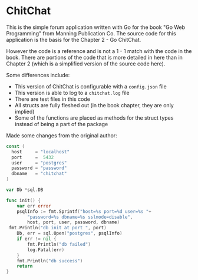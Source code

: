 # ChitChat

This is the simple forum application written with Go for the book "Go Web Programming" from Manning Publication Co. The source code for this application is the basis for the Chapter 2 - Go ChitChat.

However the code is a reference and is not a 1 - 1 match with the code in the book. There are portions of the code that is more detailed in here than in Chapter 2 (which is a simplified version of the source code here).

Some differences include:

* This version of ChitChat is configurable with a `config.json` file
* This version is able to log to a `chitchat.log` file
* There are test files in this code
* All structs are fully fleshed out (in the book chapter, they are only implied)
* Some of the functions are placed as methods for the struct types instead of being a part of the package

Made some changes from the original author:
```go
const (
  host     = "localhost"
  port     =  5432
  user     = "postgres"
  password = "password"
  dbname   = "chitchat"
)

var Db *sql.DB

func init() {
	var err error
	psqlInfo := fmt.Sprintf("host=%s port=%d user=%s "+
		"password=%s dbname=%s sslmode=disable",
		host, port, user, password, dbname)
 fmt.Println("db init at port ", port)
	Db, err = sql.Open("postgres", psqlInfo)
	if err != nil {
		fmt.Println("db failed")
		log.Fatal(err)
	}
	fmt.Println("db success")
	return
}
```
